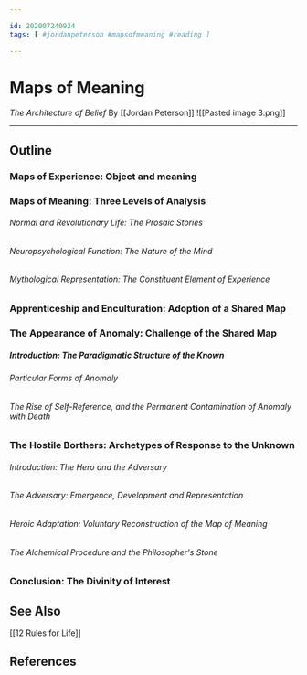 ```yaml
---

id: 202007240924
tags: [ #jordanpeterson #mapsofmeaning #reading ]

---
```

# Maps of Meaning
*The Architecture of Belief*
By [[Jordan Peterson]]
![[Pasted image 3.png]]

---

## Outline
### Maps of Experience: Object and meaning

### Maps of Meaning: Three Levels of Analysis

###### *Normal and Revolutionary Life: The Prosaic Stories*

###### *Neuropsychological Function: The Nature of the Mind*

###### *Mythological Representation: The Constituent Element of Experience*

### Apprenticeship and Enculturation: Adoption of a Shared Map

### The Appearance of Anomaly: Challenge of the Shared Map

##### *Introduction: The Paradigmatic Structure of the Known*

###### *Particular Forms of Anomaly*

###### *The Rise of Self-Reference, and the Permanent Contamination of Anomaly with Death*

### The Hostile Borthers: Archetypes of Response to the Unknown
 
###### *Introduction: The Hero and the Adversary*

###### *The Adversary: Emergence, Development and Representation*

###### *Heroic Adaptation: Voluntary Reconstruction of the Map of Meaning*

###### *The Alchemical Procedure and the Philosopher's Stone*

### Conclusion: The Divinity of Interest

## See Also
[[12 Rules for Life]]

## References


